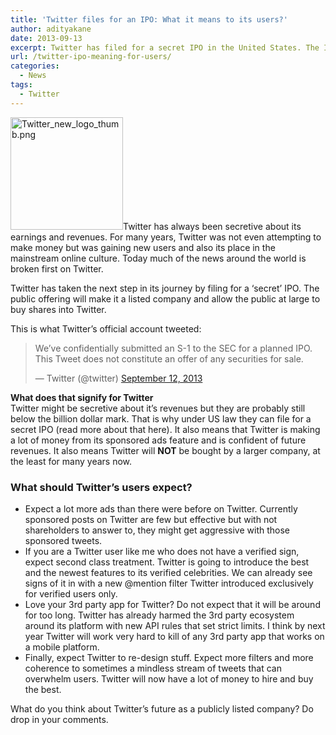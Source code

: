 ```yaml
---
title: 'Twitter files for an IPO: What it means to its users?'
author: adityakane
date: 2013-09-13
excerpt: Twitter has filed for a secret IPO in the United States. The IPO will take place in 2013 itself. An IPO will mean Twitter with more money and it will have its impact on users. Here is what it means to its users.
url: /twitter-ipo-meaning-for-users/
categories:
  - News
tags:
  - Twitter
---
```

[<img class=" wp-image-39380 alignright" alt="Twitter_new_logo_thumb.png" src="http://cdn.devilsworkshop.org/files/2011/04/Twitter_new_logo_thumb.png" width="180" height="180" />][1]Twitter has always been secretive about its earnings and revenues. For many years, Twitter was not even attempting to make money but was gaining new users and also its place in the mainstream online culture. Today much of the news around the world is broken first on Twitter.

Twitter has taken the next step in its journey by filing for a &#8216;secret&#8217; IPO. The public offering will make it a listed company and allow the public at large to buy shares into Twitter.

This is what Twitter&#8217;s official account tweeted:

<blockquote class="twitter-tweet">
  <p>
    We’ve confidentially submitted an S-1 to the SEC for a planned IPO. This Tweet does not constitute an offer of any securities for sale.
  </p>
  
  <p>
    &mdash; Twitter (@twitter) <a href="https://twitter.com/twitter/statuses/378261932148416512" onclick="_gaq.push(['_trackEvent', 'outbound-article', 'https://twitter.com/twitter/statuses/378261932148416512', 'September 12, 2013']);" >September 12, 2013</a>
  </p>
</blockquote>

  
**What does that signify for Twitter**  
Twitter might be secretive about it&#8217;s revenues but they are probably still below the billion dollar mark. That is why under US law they can file for a secret IPO (read more about that here). It also means that Twitter is making a lot of money from its sponsored ads feature and is confident of future revenues. It also means Twitter will **NOT** be bought by a larger company, at the least for many years now.

### What should Twitter&#8217;s users expect?

  * Expect a lot more ads than there were before on Twitter. Currently sponsored posts on Twitter are few but effective but with not shareholders to answer to, they might get aggressive with those sponsored tweets.
  * If you are a Twitter user like me who does not have a verified sign, expect second class treatment. Twitter is going to introduce the best and the newest features to its verified celebrities. We can already see signs of it in with a new @mention filter Twitter introduced exclusively for verified users only.
  * Love your 3rd party app for Twitter? Do not expect that it will be around for too long. Twitter has already harmed the 3rd party ecosystem around its platform with new API rules that set strict limits. I think by next year Twitter will work very hard to kill of any 3rd party app that works on a mobile platform.
  * Finally, expect Twitter to re-design stuff. Expect more filters and more coherence to sometimes a mindless stream of tweets that can overwhelm users. Twitter will now have a lot of money to hire and buy the best.

What do you think about Twitter&#8217;s future as a publicly listed company? Do drop in your comments.

 [1]: http://cdn.devilsworkshop.org/files/2011/04/Twitter_new_logo_thumb.png
